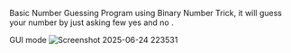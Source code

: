 Basic Number Guessing Program using Binary Number Trick,
it will guess your number by just asking few yes and no . 


 GUI mode 
![Screenshot 2025-06-24 223531](https://github.com/user-attachments/assets/84c62f39-7f9b-4dbd-9c45-f91c5d0ae582)
